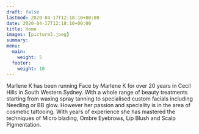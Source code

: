 ```yaml
---
draft: false
lastmod: 2020-04-17T12:18:10+00:00
date: 2020-04-17T12:18:10+00:00
title: Home
images: [picture3.jpeg]
summary: 
menu:
  main:
    weight: 5
  footer:
    weight: 10
---
```

Marlene K has been running Face by Marlene K for over 20 years in Cecil Hills in South Western Sydney. With a whole range of beauty treatments starting from waxing spray tanning to specialised custom facials including Needling or BB glow. However her passion and speciality is in the area of cosmetic tattooing. With years of experience she has mastered the techniques of Micro blading, Ombre Eyebrows, Lip Blush and Scalp Pigmentation.
